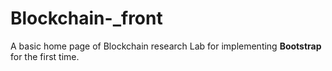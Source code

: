 # Blockchain-_front
A basic home page of Blockchain research Lab for implementing <strong> Bootstrap </strong> for the first time.
